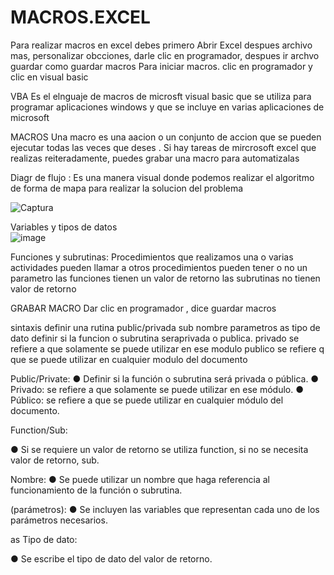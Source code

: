 # MACROS.EXCEL
Para realizar macros en excel debes primero 
Abrir Excel despues archivo mas, personalizar obcciones, darle clic en programador, despues ir archvo guardar como guardar macros 
Para iniciar macros. clic en programador y clic en visual basic 

 VBA Es el elnguaje de macros de microsft visual basic que se utiliza  para programar aplicaciones windows y que se incluye en varias aplicaciones  de microsoft 

MACROS Una macro es una aacion o un conjunto de accion que se pueden ejecutar todas las veces que deses .
Si hay tareas de mircrosoft excel que realizas  reiteradamente, puedes grabar una macro para automatizalas 


Diagr de flujo  :  Es una manera visual donde podemos realizar el algoritmo  de forma  de mapa para realizar la solucion del problema 


![Captura](https://user-images.githubusercontent.com/72534486/203465290-125f1986-a814-4b65-a089-1efcb96626c1.PNG)


Variables y tipos de datos  
![image](https://user-images.githubusercontent.com/72534486/203465659-dbfdaae7-52b4-49a9-b516-588ee93dab98.png)


Funciones y subrutinas: 
Procedimientos que realizamos una o varias actividades 
pueden llamar a otros procedimientos
pueden tener o no un parametro
las funciones tienen un valor de retorno
las subrutinas no tienen valor de retorno 

GRABAR MACRO 
Dar clic en programador , dice guardar macros 

 sintaxis
 definir una rutina public/privada  sub nombre parametros as tipo de dato  definir si la funcion o subrutina seraprivada o publica.
 privado se refiere a que solamente se puede utilizar en ese modulo
 publico se refiere q que se puede utilizar en cualquier modulo del documento 
 
Public/Private:
● Definir si la función o subrutina será privada o pública.
● Privado: se refiere a que solamente se puede utilizar en ese módulo.
● Público: se refiere a que se puede utilizar en cualquier módulo del documento.

Function/Sub:

● Si se requiere un valor de retorno se utiliza function, si no se necesita valor de retorno, sub.

Nombre:
● Se puede utilizar un nombre que haga referencia al funcionamiento de la función o subrutina.

(parámetros):
● Se incluyen las variables que representan cada uno de los parámetros necesarios.

as Tipo de dato:

● Se escribe el tipo de dato del valor de retorno.
 
 
 
